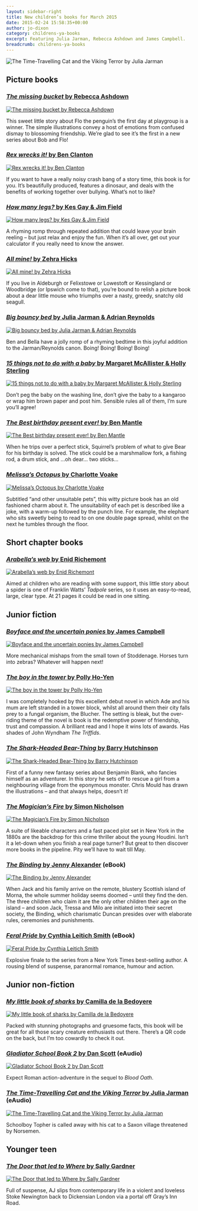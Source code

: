 ```yaml
---
layout: sidebar-right
title: New children’s books for March 2015
date: 2015-02-24 15:58:35+00:00
author: jo-dixon
category: childrens-ya-books
excerpt: Featuring Julia Jarman, Rebecca Ashdown and James Campbell.
breadcrumb: childrens-ya-books
---
```

![The Time-Travelling Cat and the Viking Terror by Julia Jarman](/images/featured/featured-the-time-travelling-cat-and-the-viking-terror.jpg)

## Picture books

### [<cite>The missing bucket</cite> by Rebecca Ashdown](http://suffolk.spydus.co.uk/cgi-bin/spydus.exe/ENQ/OPAC/BIBENQ/12696328?QRY=CTIBIB%3C%20IRN(46120051)&QRYTEXT=The%20missing%20bucket)

[![The missing bucket by Rebecca Ashdown](/images/article/the-missing-bucket.jpg)](http://suffolk.spydus.co.uk/cgi-bin/spydus.exe/ENQ/OPAC/BIBENQ/12696328?QRY=CTIBIB%3C%20IRN(46120051)&QRYTEXT=The%20missing%20bucket)

This sweet little story about Flo the penguin’s the first day at playgroup is a winner. The simple illustrations convey a host of emotions from confused dismay to blossoming friendship. We’re glad to see it’s the first in a new series about Bob and Flo!

### [<cite>Rex wrecks it!</cite> by Ben Clanton](http://suffolk.spydus.co.uk/cgi-bin/spydus.exe/ENQ/OPAC/BIBENQ/12740479?QRY=CTIBIB%3C%20IRN(39946998)&QRYTEXT=Rex%20wrecks%20it!)

[![Rex wrecks it! by Ben Clanton](/images/article/rex-wrecks-it.jpg)](http://suffolk.spydus.co.uk/cgi-bin/spydus.exe/ENQ/OPAC/BIBENQ/12740479?QRY=CTIBIB%3C%20IRN(39946998)&QRYTEXT=Rex%20wrecks%20it!)

If you want to have a really noisy crash bang of a story time, this book is for you. It’s beautifully produced, features a dinosaur, and deals with the benefits of working together over bullying. What’s not to like?

### [<cite>How many legs?</cite> by Kes Gay & Jim Field](http://suffolk.spydus.co.uk/cgi-bin/spydus.exe/ENQ/OPAC/BIBENQ/12756579?QRY=CTIBIB%3C%20IRN(45622290)&QRYTEXT=How%20many%20legs%3F)

[![How many legs? by Kes Gay & Jim Field](/images/article/how-many-legs.jpg)](http://suffolk.spydus.co.uk/cgi-bin/spydus.exe/ENQ/OPAC/BIBENQ/12740479?QRY=CTIBIB%3C%20IRN(39946998)&QRYTEXT=Rex%20wrecks%20it!)

A rhyming romp through repeated addition that could leave your brain reeling &#8211; but just relax and enjoy the fun. When it’s all over, get out your calculator if you really need to know the answer.

### [<cite>All mine!</cite> by Zehra Hicks](http://suffolk.spydus.co.uk/cgi-bin/spydus.exe/ENQ/OPAC/BIBENQ/12757846?QRY=CTIBIB%3C%20IRN(44256830)&QRYTEXT=All%20mine!)

[![All mine! by Zehra Hicks](/images/article/all-mine.jpg)](http://suffolk.spydus.co.uk/cgi-bin/spydus.exe/ENQ/OPAC/BIBENQ/12757846?QRY=CTIBIB%3C%20IRN(44256830)&QRYTEXT=All%20mine!)

If you live in Aldeburgh or Felixstowe or Lowestoft or Kessingland or Woodbridge (or Ipswich come to that), you’re bound to relish a picture book about a dear little mouse who triumphs over a nasty, greedy, snatchy old seagull.

### [<cite>Big bouncy bed</cite> by Julia Jarman & Adrian Reynolds](http://suffolk.spydus.co.uk/cgi-bin/spydus.exe/ENQ/OPAC/BIBENQ/12759448?QRY=CTIBIB%3C%20IRN(37212003)&QRYTEXT=Big%20bouncy%20bed)

[![Big bouncy bed by Julia Jarman & Adrian Reynolds](/images/article/big-bouncy-bed.jpg)](http://suffolk.spydus.co.uk/cgi-bin/spydus.exe/ENQ/OPAC/BIBENQ/12759448?QRY=CTIBIB%3C%20IRN(37212003)&QRYTEXT=Big%20bouncy%20bed)

Ben and Bella have a jolly romp of a rhyming bedtime in this joyful addition to the Jarman/Reynolds canon. Boing! Boing! Boing! Boing!

### [<cite>15 things not to do with a baby</cite> by Margaret McAllister & Holly Sterling](http://suffolk.spydus.co.uk/cgi-bin/spydus.exe/ENQ/OPAC/BIBENQ/12761189?QRY=CTIBIB%3C%20IRN(44257273)&QRYTEXT=15%20things%20not%20to%20do%20with%20a%20baby)

[![15 things not to do with a baby by Margaret McAllister & Holly Sterling](/images/article/15-things-not-to-do-with-a-baby.jpg)](http://suffolk.spydus.co.uk/cgi-bin/spydus.exe/ENQ/OPAC/BIBENQ/12761189?QRY=CTIBIB%3C%20IRN(44257273)&QRYTEXT=15%20things%20not%20to%20do%20with%20a%20baby)

Don’t peg the baby on the washing line, don’t give the baby to a kangaroo or wrap him brown paper and post him. Sensible rules all of them, I’m sure you’ll agree!

### [<cite>The Best birthday present ever!</cite> by Ben Mantle](http://suffolk.spydus.co.uk/cgi-bin/spydus.exe/ENQ/OPAC/BIBENQ/12762730?QRY=CTIBIB%3C%20IRN(44257187)&QRYTEXT=The%20best%20birthday%20present%20ever!)

[![The Best birthday present ever! by Ben Mantle](/images/article/the-best-birthday-present-ever.jpg)](http://suffolk.spydus.co.uk/cgi-bin/spydus.exe/ENQ/OPAC/BIBENQ/12762730?QRY=CTIBIB%3C%20IRN(44257187)&QRYTEXT=The%20best%20birthday%20present%20ever!)

When he trips over a perfect stick, Squirrel’s problem of what to give Bear for his birthday is solved. The stick could be a marshmallow fork, a fishing rod, a drum stick, and …oh dear… two sticks…

### [<cite>Melissa’s Octopus</cite> by Charlotte Voake](http://suffolk.spydus.co.uk/cgi-bin/spydus.exe/ENQ/OPAC/BIBENQ/12763480?QRY=CTIBIB%3C%20IRN(41339018)&QRYTEXT=Melissa%27s%20octopus%20and%20other%20unsuitable%20pets)

[![Melissa’s Octopus by Charlotte Voake](/images/article/melissas-octopus.jpg)](http://suffolk.spydus.co.uk/cgi-bin/spydus.exe/ENQ/OPAC/BIBENQ/12763480?QRY=CTIBIB%3C%20IRN(41339018)&QRYTEXT=Melissa%27s%20octopus%20and%20other%20unsuitable%20pets)

Subtitled “and other unsuitable pets”, this witty picture book has an old fashioned charm about it. The unsuitability of each pet is described like a joke, with a warm-up followed by the punch line. For example, the elephant who sits sweetly being to read to on one double page spread, whilst on the next he tumbles through the floor.

## Short chapter books

### [<cite>Arabella’s web</cite> by Enid Richemont](http://suffolk.spydus.co.uk/cgi-bin/spydus.exe/ENQ/OPAC/BIBENQ/12765055?QRY=CTIBIB%3C%20IRN(44256819)&QRYTEXT=Arabella%27s%20web)

[![Arabella’s web by Enid Richemont](/images/article/arabellas-web.jpg)](http://suffolk.spydus.co.uk/cgi-bin/spydus.exe/ENQ/OPAC/BIBENQ/12765055?QRY=CTIBIB%3C%20IRN(44256819)&QRYTEXT=Arabella%27s%20web)

Aimed at children who are reading with some support, this little story about a spider is one of Franklin Watts&#8217; <cite>Tadpole</cite> series, so it uses an easy-to-read, large, clear type. At 21 pages it could be read in one sitting.

## Junior fiction

### [<cite>Boyface and the uncertain ponies</cite> by James Campbell](http://suffolk.spydus.co.uk/cgi-bin/spydus.exe/ENQ/OPAC/BIBENQ/12766393?QRY=CTIBIB%3C%20IRN(44256307)&QRYTEXT=Boyface%20and%20the%20uncertain%20ponies)

[![Boyface and the uncertain ponies by James Campbell](/images/article/boyface-and-the-uncertain-ponies.jpg)](http://suffolk.spydus.co.uk/cgi-bin/spydus.exe/ENQ/OPAC/BIBENQ/12766393?QRY=CTIBIB%3C%20IRN(44256307)&QRYTEXT=Boyface%20and%20the%20uncertain%20ponies)

More mechanical mishaps from the small town of Stoddenage. Horses turn into zebras? Whatever will happen next!

### [<cite>The boy in the tower</cite> by Polly Ho-Yen](http://suffolk.spydus.co.uk/cgi-bin/spydus.exe/ENQ/OPAC/BIBENQ/12768201?QRY=CTIBIB%3C%20IRN(38360053)&QRYTEXT=Boy%20in%20the%20tower)

[![The boy in the tower by Polly Ho-Yen](/images/article/boy-in-the-tower.jpg)](http://suffolk.spydus.co.uk/cgi-bin/spydus.exe/ENQ/OPAC/BIBENQ/12768201?QRY=CTIBIB%3C%20IRN(38360053)&QRYTEXT=Boy%20in%20the%20tower)

I was completely hooked by this excellent debut novel in which Ade and his mum are left stranded in a tower block, whilst all around them their city falls prey to a fungal organism, the Blucher. The setting is bleak, but the over-riding theme of the novel is book is the redemptive power of friendship, trust and compassion. A brilliant read and I hope it wins lots of awards. Has shades of John Wyndham <cite>The Triffids</cite>.

### [<cite>The Shark-Headed Bear-Thing</cite> by Barry Hutchinson](http://suffolk.spydus.co.uk/cgi-bin/spydus.exe/ENQ/OPAC/BIBENQ/12769011?QRY=CTIBIB%3C%20IRN(49012871)&QRYTEXT=The%20shark-headed%20bear-thing)

[![The Shark-Headed Bear-Thing by Barry Hutchinson](/images/article/the-shark-headed-bear-thing.jpg)](http://suffolk.spydus.co.uk/cgi-bin/spydus.exe/ENQ/OPAC/BIBENQ/12769011?QRY=CTIBIB%3C%20IRN(49012871)&QRYTEXT=The%20shark-headed%20bear-thing)

First of a funny new fantasy series about Benjamin Blank, who fancies himself as an adventurer. In this story he sets off to rescue a girl from a neighbouring village from the eponymous monster. Chris Mould has drawn the illustrations – and that always helps, doesn’t it!

### [<cite>The Magician’s Fire</cite> by Simon Nicholson](http://suffolk.spydus.co.uk/cgi-bin/spydus.exe/ENQ/OPAC/BIBENQ/12769957?QRY=CTIBIB%3C%20IRN(48741690)&QRYTEXT=The%20magician%27s%20fire)

[![The Magician’s Fire by Simon Nicholson](/images/article/the-magicians-fire.jpg)](http://suffolk.spydus.co.uk/cgi-bin/spydus.exe/ENQ/OPAC/BIBENQ/12769957?QRY=CTIBIB%3C%20IRN(48741690)&QRYTEXT=The%20magician%27s%20fire)

A suite of likeable characters and a fast paced plot set in New York in the 1880s are the backdrop for this crime thriller about the young Houdini. Isn’t it a let-down when you finish a real page turner? But great to then discover more books in the pipeline. Pity we’ll have to wait till May.

### [<cite>The Binding</cite> by Jenny Alexander](http://suffolklibraries.lib.overdrive.com/B2061FD2-A438-493D-B5C6-8FF1C488CCC9/10/50/en/ContentDetails.htm?id=3DF08B25-D275-4BF3-A398-0AF526DDF7CE) (eBook)

[![The Binding by Jenny Alexander](/images/article/the-binding.jpg)](http://suffolklibraries.lib.overdrive.com/B2061FD2-A438-493D-B5C6-8FF1C488CCC9/10/50/en/ContentDetails.htm?id=3DF08B25-D275-4BF3-A398-0AF526DDF7CE)

When Jack and his family arrive on the remote, blustery Scottish island of Morna, the whole summer holiday seems doomed &#8211; until they find the den. The three children who claim it are the only other children their age on the island &#8211; and soon Jack, Tressa and Milo are initiated into their secret society, the Binding, which charismatic Duncan presides over with elaborate rules, ceremonies and punishments.

### [<cite>Feral Pride</cite> by Cynthia Leitich Smith](http://suffolklibraries.lib.overdrive.com/B2061FD2-A438-493D-B5C6-8FF1C488CCC9/10/50/en/ContentDetails.htm?id=5D5AE6F9-5ED4-40F1-8DF2-94AF6FDF06F7) (eBook)

[![Feral Pride by Cynthia Leitich Smith](/images/article/feral-pride.jpg)](http://suffolklibraries.lib.overdrive.com/B2061FD2-A438-493D-B5C6-8FF1C488CCC9/10/50/en/ContentDetails.htm?id=5D5AE6F9-5ED4-40F1-8DF2-94AF6FDF06F7)

Explosive finale to the series from a New York Times best-selling author. A rousing blend of suspense, paranormal romance, humour and action.

## Junior non-fiction

### [<cite>My little book of sharks</cite> by Camilla de la Bedoyere](http://suffolk.spydus.co.uk/cgi-bin/spydus.exe/ENQ/OPAC/BIBENQ/12771023?QRY=CTIBIB%3C%20IRN(32816699)&QRYTEXT=My%20little%20book%20of%20sharks)

[![My little book of sharks by Camilla de la Bedoyere](/images/article/my-little-book-of-sharks.jpg)](http://suffolk.spydus.co.uk/cgi-bin/spydus.exe/ENQ/OPAC/BIBENQ/12771023?QRY=CTIBIB%3C%20IRN(32816699)&QRYTEXT=My%20little%20book%20of%20sharks)

Packed with stunning photographs and gruesome facts, this book will be great for all those scary creature enthusiasts out there. There’s a QR code on the back, but I’m too cowardly to check it out.

### [<cite>Gladiator School Book 2</cite> by Dan Scott](http://suffolklibraries.lib.overdrive.com/B2061FD2-A438-493D-B5C6-8FF1C488CCC9/10/50/en/ContentDetails.htm?id=164B202A-881B-43B2-9B6C-BAAB35DC0038) (eAudio)

[![Gladiator School Book 2 by Dan Scott](/images/article/gladiator-school-book-2.jpg)](http://suffolklibraries.lib.overdrive.com/B2061FD2-A438-493D-B5C6-8FF1C488CCC9/10/50/en/ContentDetails.htm?id=164B202A-881B-43B2-9B6C-BAAB35DC0038)

Expect Roman action-adventure in the sequel to <cite>Blood Oath</cite>.

### [<cite>The Time-Travelling Cat and the Viking Terror</cite> by Julia Jarman](http://suffolklibraries.lib.overdrive.com/B2061FD2-A438-493D-B5C6-8FF1C488CCC9/10/50/en/ContentDetails.htm?id=12DA3A36-F2A5-4BA6-BE48-F90B49ABFD1A) (eAudio)

[![The Time-Travelling Cat and the Viking Terror by Julia Jarman](/images/article/the-time-travelling-cat-and-the-viking-terror.jpg)](http://suffolklibraries.lib.overdrive.com/B2061FD2-A438-493D-B5C6-8FF1C488CCC9/10/50/en/ContentDetails.htm?id=164B202A-881B-43B2-9B6C-BAAB35DC0038)

Schoolboy Topher is called away with his cat to a Saxon village threatened by Norsemen.

## Younger teen

### [<cite>The Door that led to Where</cite> by Sally Gardner](http://suffolk.spydus.co.uk/cgi-bin/spydus.exe/ENQ/OPAC/BIBENQ/12772959?QRY=CTIBIB%3C%20IRN(44254888)&QRYTEXT=The%20door%20that%20led%20to%20where)

[![The Door that led to Where by Sally Gardner](/images/article/the-door-that-led-to-where.jpg)](http://suffolk.spydus.co.uk/cgi-bin/spydus.exe/ENQ/OPAC/BIBENQ/12772959?QRY=CTIBIB%3C%20IRN(44254888)&QRYTEXT=The%20door%20that%20led%20to%20where)

Full of suspense, AJ slips from contemporary life in a violent and loveless Stoke Newington back to Dickensian London via a portal off Gray’s Inn Road.
